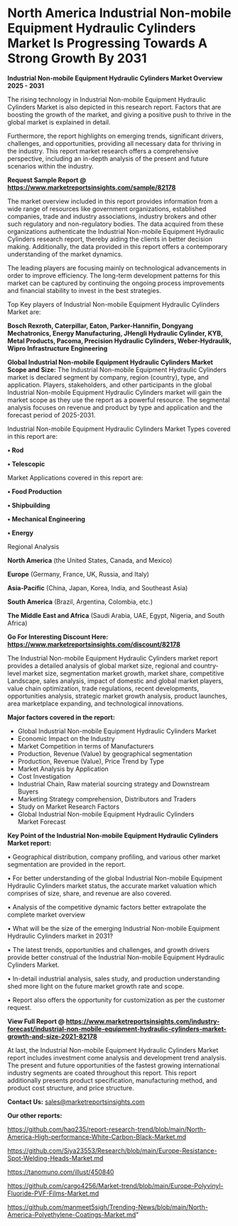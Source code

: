 # North America Industrial Non-mobile Equipment Hydraulic Cylinders Market Is Progressing Towards A Strong Growth By 2031

<Strong> Industrial Non-mobile Equipment Hydraulic Cylinders Market Overview 2025 - 2031</strong>

The rising technology in Industrial Non-mobile Equipment Hydraulic Cylinders Market is also depicted in this research report. Factors that are boosting the growth of the market, and giving a positive push to thrive in the global market is explained in detail.

Furthermore, the report highlights on emerging trends, significant drivers, challenges, and opportunities, providing all necessary data for thriving in the industry. This report market research offers a comprehensive perspective, including an in-depth analysis of the present and future scenarios within the industry.

<strong>Request Sample Report @ <a href=https://www.marketreportsinsights.com/sample/82178>https://www.marketreportsinsights.com/sample/82178</a></strong>

The market overview included in this report provides information from a wide range of resources like government organizations, established companies, trade and industry associations, industry brokers and other such regulatory and non-regulatory bodies. The data acquired from these organizations authenticate the Industrial Non-mobile Equipment Hydraulic Cylinders research report, thereby aiding the clients in better decision making. Additionally, the data provided in this report offers a contemporary understanding of the market dynamics.

The leading players are focusing mainly on technological advancements in order to improve efficiency. The long-term development patterns for this market can be captured by continuing the ongoing process improvements and financial stability to invest in the best strategies.

Top Key players of Industrial Non-mobile Equipment Hydraulic Cylinders Market are:

<strong>Bosch Rexroth, Caterpillar, Eaton, Parker-Hannifin, Dongyang Mechatronics, Energy Manufacturing, JHengli Hydraulic Cylinder, KYB, Metal Products, Pacoma, Precision Hydraulic Cylinders, Weber-Hydraulik, Wipro Infrastructure Engineering</strong>

<strong><b>Global Industrial Non-mobile Equipment Hydraulic Cylinders Market Scope and Size:</b></strong>
The Industrial Non-mobile Equipment Hydraulic Cylinders market is declared segment by company, region (country), type, and application. Players, stakeholders, and other participants in the global Industrial Non-mobile Equipment Hydraulic Cylinders market will gain the market scope as they use the report as a powerful resource. The segmental analysis focuses on revenue and product by type and application and the forecast period of 2025-2031.

Industrial Non-mobile Equipment Hydraulic Cylinders Market Types covered in this report are:

<strong>• Rod

• Telescopic</strong>

Market Applications covered in this report are:

<strong>• Food Production

• Shipbuilding

• Mechanical Engineering

• Energy</strong> 

Regional Analysis

<strong>North America</strong> (the United States, Canada, and Mexico)

<strong>Europe</strong> (Germany, France, UK, Russia, and Italy)

<strong>Asia-Pacific</strong> (China, Japan, Korea, India, and Southeast Asia)

<strong>South America</strong> (Brazil, Argentina, Colombia, etc.)

<strong>The Middle East and Africa</strong> (Saudi Arabia, UAE, Egypt, Nigeria, and South Africa)

<strong>Go For Interesting Discount Here: <a href=https://www.marketreportsinsights.com/discount/82178>https://www.marketreportsinsights.com/discount/82178</a></strong>

The Industrial Non-mobile Equipment Hydraulic Cylinders market report provides a detailed analysis of global market size, regional and country-level market size, segmentation market growth, market share, competitive Landscape, sales analysis, impact of domestic and global market players, value chain optimization, trade regulations, recent developments, opportunities analysis, strategic market growth analysis, product launches, area marketplace expanding, and technological innovations.

<strong><b>Major factors covered in the report:</b></strong>
<ul>
  <li>Global Industrial Non-mobile Equipment Hydraulic Cylinders Market </li>
  <li>Economic Impact on the Industry</li>
  <li>Market Competition in terms of Manufacturers</li>
  <li>Production, Revenue (Value) by geographical segmentation</li>
  <li>Production, Revenue (Value), Price Trend by Type</li>
  <li>Market Analysis by Application</li>
  <li>Cost Investigation</li>
  <li>Industrial Chain, Raw material sourcing strategy and Downstream Buyers</li>
  <li>Marketing Strategy comprehension, Distributors and Traders</li>
  <li>Study on Market Research Factors</li>
  <li>Global Industrial Non-mobile Equipment Hydraulic Cylinders Market Forecast</li>
</ul>

<strong><b>Key Point of the Industrial Non-mobile Equipment Hydraulic Cylinders Market report:</b></strong>

• Geographical distribution, company profiling, and various other market segmentation are provided in the report.

• For better understanding of the global Industrial Non-mobile Equipment Hydraulic Cylinders market status, the accurate market valuation which comprises of size, share, and revenue are also covered.

• Analysis of the competitive dynamic factors better extrapolate the complete market overview

• What will be the size of the emerging Industrial Non-mobile Equipment Hydraulic Cylinders market in 2031?

• The latest trends, opportunities and challenges, and growth drivers provide better construal of the Industrial Non-mobile Equipment Hydraulic Cylinders Market.

• In-detail industrial analysis, sales study, and production understanding shed more light on the future market growth rate and scope.

• Report also offers the opportunity for customization as per the customer request.

<strong><b>View Full Report @ <a href=https://www.marketreportsinsights.com/industry-forecast/industrial-non-mobile-equipment-hydraulic-cylinders-market-growth-and-size-2021-82178>https://www.marketreportsinsights.com/industry-forecast/industrial-non-mobile-equipment-hydraulic-cylinders-market-growth-and-size-2021-82178</a></b></strong>


At last, the Industrial Non-mobile Equipment Hydraulic Cylinders Market report includes investment come analysis and development trend analysis. The present and future opportunities of the fastest growing international industry segments are coated throughout this report. This report additionally presents product specification, manufacturing method, and product cost structure, and price structure.

<strong>Contact Us:</strong>
sales@marketreportsinsights.com

<strong>Our other reports:</strong>

<a href=https://github.com/haq235/report-research-trend/blob/main/North-America-High-performance-White-Carbon-Black-Market.md>https://github.com/haq235/report-research-trend/blob/main/North-America-High-performance-White-Carbon-Black-Market.md</a>

<a href=https://github.com/Siya23553/Research/blob/main/Europe-Resistance-Spot-Welding-Heads-Market.md>https://github.com/Siya23553/Research/blob/main/Europe-Resistance-Spot-Welding-Heads-Market.md</a>

<a href=https://tanomuno.com/illust/450840>https://tanomuno.com/illust/450840</a>

<a href=https://github.com/cargo4256/Market-trend/blob/main/Europe-Polyvinyl-Fluoride-PVF-Films-Market.md>https://github.com/cargo4256/Market-trend/blob/main/Europe-Polyvinyl-Fluoride-PVF-Films-Market.md</a>

<a href=https://github.com/manmeet5sigh/Trending-News/blob/main/North-America-Polyethylene-Coatings-Market.md>https://github.com/manmeet5sigh/Trending-News/blob/main/North-America-Polyethylene-Coatings-Market.md</a>"
